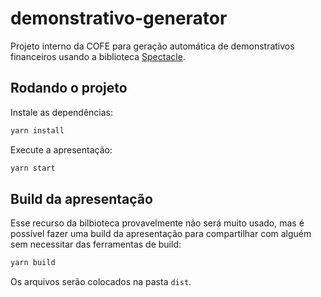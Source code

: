 # demonstrativo-generator

Projeto interno da COFE para geração automática de demonstrativos financeiros usando a biblioteca [Spectacle](https://github.com/FormidableLabs/spectacle/).

## Rodando o projeto

Instale as dependências:

```sh
yarn install
```

Execute a apresentação:

```sh
yarn start
```

## Build da apresentação

Esse recurso da bilbioteca provavelmente não será muito usado, mas é possível fazer uma build da apresentação para compartilhar com alguém sem necessitar das ferramentas de build:

```sh
yarn build
```

Os arquivos serão colocados na pasta `dist`.
